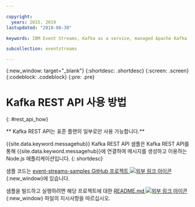 ```yaml
---

copyright:
  years: 2015, 2019
lastupdated: "2018-08-30"

keywords: IBM Event Streams, Kafka as a service, managed Apache Kafka

subcollection: eventstreams

---
```


{:new_window: target="_blank"}
{:shortdesc: .shortdesc}
{:screen: .screen}
{:codeblock: .codeblock}
{:pre: .pre}

# Kafka REST API 사용 방법
{: #rest_api_how}

<!-- info moved to eventstreams025.md because of doc app changes -->
** Kafka REST API는 표준 플랜의 일부로만 사용 가능합니다.**
<br/>

<!-- 21/06/18 - commenting out until content ready
## To do: examples
{: notoc}

## To do: supported parameters
{: notoc}

## How to use, download, and set up the Kafka REST API sample
{: #rest_sample notoc}
-->

{{site.data.keyword.messagehub}} Kafka REST API 샘플은
Kafka REST API를 통해 {{site.data.keyword.messagehub}}에 연결하여
메시지를 생성하고 이용하는 Node.js 애플리케이션입니다.
{: shortdesc}

샘플 코드는 [event-streams-samples GitHub 프로젝트 ![외부 링크 아이콘](../../icons/launch-glyph.svg "외부 링크 아이콘")](https://github.com/ibm-messaging/event-streams-samples/tree/master/kafka-nodejs-console-sample){:new_window}에 있습니다.

샘플을 빌드하고 실행하려면 해당 프로젝트에 대한 [README.md ![외부 링크 아이콘](../../icons/launch-glyph.svg "외부 링크 아이콘")](https://github.com/ibm-messaging/event-streams-samples/tree/master/kafka-nodejs-console-sample){:new_window} 파일의 지시사항을 따르십시오.

<!-- 
Comment from Andrew
New topic.

    Instructions for getting started, with links for more info
    Simple send and receive URLs with example output
    We need detail about the supported parameters
-->

